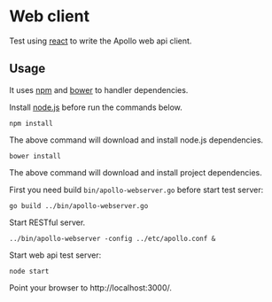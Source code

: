 Web client
==========

Test using [react](http://facebook.github.io/react/index.html)
to write the Apollo web api client.

Usage
-----

It uses [npm](https://npmjs.org/) and [bower](http://bower.io/)
to handler dependencies.

Install [node.js](http://nodejs.org/download/) before run the commands below.

```
npm install
```

The above command will download and install node.js dependencies.

```
bower install
```

The above command will download and install project dependencies.

First you need build `bin/apollo-webserver.go` before start test server:

```
go build ../bin/apollo-webserver.go
```
Start RESTful server.

``` 
../bin/apollo-webserver -config ../etc/apollo.conf &
```

Start web api test server:

```
node start
```

Point your browser to http://localhost:3000/.
